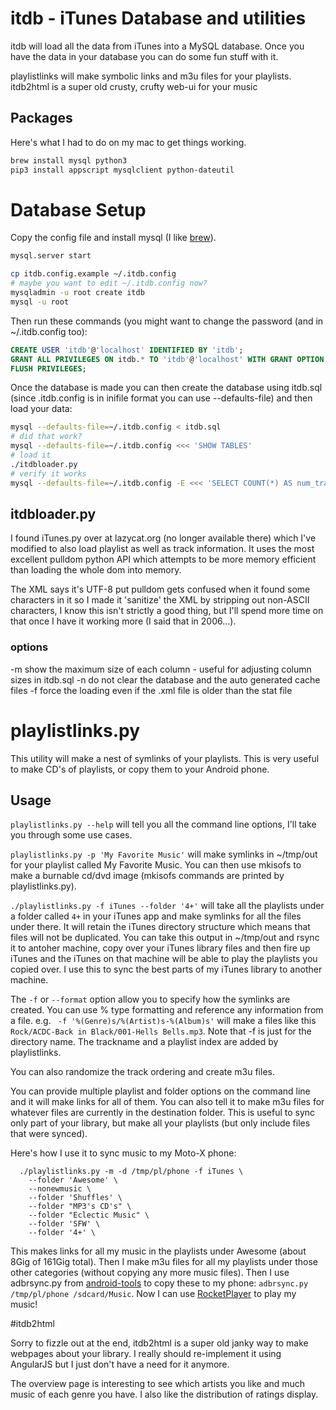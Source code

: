 # itdb - iTunes Database and utilities

itdb will load all the data from iTunes into a MySQL database.
Once you have the data in your database you can do some fun stuff with it.

playlistlinks will make symbolic links and m3u files for your playlists.
itdb2html is a super old crusty, crufty web-ui for your music

## Packages

Here's what I had to do on my mac to get things working.

```bash
brew install mysql python3
pip3 install appscript mysqlclient python-dateutil
```

# Database Setup

Copy the config file and install mysql (I like [brew](http://brew.sh/)).

```bash
mysql.server start

cp itdb.config.example ~/.itdb.config
# maybe you want to edit ~/.itdb.config now?
mysqladmin -u root create itdb
mysql -u root
```

Then run these commands (you might want to change the password (and in ~/.itdb.config too):
```sql
CREATE USER 'itdb'@'localhost' IDENTIFIED BY 'itdb';
GRANT ALL PRIVILEGES ON itdb.* TO 'itdb'@'localhost' WITH GRANT OPTION;
FLUSH PRIVILEGES;
```

Once the database is made you can then create the database using itdb.sql
(since .itdb.config is in inifile format you can use --defaults-file) and then load your data:
```bash
mysql --defaults-file=~/.itdb.config < itdb.sql
# did that work?
mysql --defaults-file=~/.itdb.config <<< 'SHOW TABLES'
# load it
./itdbloader.py
# verify it works
mysql --defaults-file=~/.itdb.config -E <<< 'SELECT COUNT(*) AS num_tracks FROM tracks; SELECT COUNT(*) AS num_playlisys FROM playlists;' | fgrep -v '*****'
```

## itdbloader.py

I found iTunes.py over at lazycat.org (no longer available there)
which I've modified to also load playlist as well as track
information. It uses the most excellent pulldom python API which
attempts to be more memory efficient than loading the whole dom into
memory.

The XML says it's UTF-8 put pulldom gets confused when it found some
characters in it so I made it 'sanitize' the XML by stripping out
non-ASCII characters, I know this isn't strictly a good thing, but
I'll spend more time on that once I have it working more (I said that in 2006...).

### options

-m show the maximum size of each column - useful for adjusting column sizes in itdb.sql
-n do not clear the database and the auto generated cache files
-f force the loading even if the .xml file is older than the stat file

# playlistlinks.py

This utility will make a nest of symlinks of your playlists. This is
very useful to make CD's of playlists, or copy them to your Android
phone.

## Usage

`playlistlinks.py --help` will tell you all the command line options,
I'll take you through some use cases.

`playlistlinks.py -p 'My Favorite Music'` will make symlinks in
~/tmp/out for your playlist called My Favorite Music. You can then use
mkisofs to make a burnable cd/dvd image (mkisofs commands are printed
by playlistlinks.py).

`./playlistlinks.py -f iTunes --folder '4+'` will take all the
playlists under a folder called `4+` in your iTunes app and make
symlinks for all the files under there. It will retain the iTunes
directory structure which means that files will not be duplicated. You
can take this output in ~/tmp/out and rsync it to antoher machine,
copy over your iTunes library files and then fire up iTunes and the
iTunes on that machine will be able to play the playlists you copied
over. I use this to sync the best parts of my iTunes library to
another machine.

The `-f` or `--format` option allow you to specify how the symlinks are created. You can use % type formatting and reference any information from a file. e.g.
` -f '%(Genre)s/%(Artist)s-%(Album)s'` will make a files like this
`Rock/ACDC-Back in Black/001-Hells Bells.mp3`. Note that -f is just for the directory name. The trackname and a playlist index are added by playlistlinks.

You can also randomize the track ordering and create m3u files.

You can provide multiple playlist and folder options on the command
line and it will make links for all of them. You can also tell it to
make m3u files for whatever files are currently in the destination
folder. This is useful to sync only part of your library, but make all
your playlists (but only include files that were synced).

Here's how I use it to sync music to my Moto-X phone:

```
  ./playlistlinks.py -m -d /tmp/pl/phone -f iTunes \
    --folder 'Awesome' \
    --nonewmusic \
    --folder 'Shuffles' \
    --folder "MP3's CD's" \
    --folder "Eclectic Music" \
    --folder 'SFW' \
    --folder '4+' \
```

This makes links for all my music in the playlists under Awesome
(about 8Gig of 161Gig total). Then I make m3u files for all my
playlists under those other categories (without copying any more music
files).  Then I use adbrsync.py from
[android-tools](https://github.com/jsharkey/android-tools) to copy
these to my phone: `adbrsync.py /tmp/pl/phone /sdcard/Music`. Now I
can use [RocketPlayer](https://play.google.com/store/apps/details?id=com.jrtstudio.AnotherMusicPlayer) to play my music!

#itdb2html

Sorry to fizzle out at the end, itdb2html is a super old janky way to
make webpages about your library. I really should re-implement it
using AngularJS but I just don't have a need for it anymore.

The overview page is interesting to see which artists you like and
much music of each genre you have. I also like the distribution of
ratings display.
